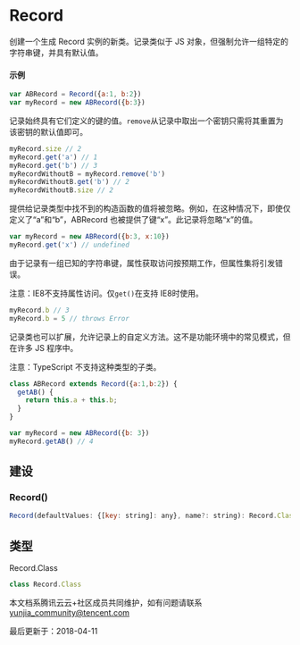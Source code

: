 # Record

创建一个生成 Record 实例的新类。记录类似于 JS 对象，但强制允许一组特定的字符串键，并具有默认值。

#### 示例

```javascript
var ABRecord = Record({a:1, b:2})
var myRecord = new ABRecord({b:3})
```

记录始终具有它们定义的键的值。`remove`从记录中取出一个密钥只需将其重置为该密钥的默认值即可。

```javascript
myRecord.size // 2
myRecord.get('a') // 1
myRecord.get('b') // 3
myRecordWithoutB = myRecord.remove('b')
myRecordWithoutB.get('b') // 2
myRecordWithoutB.size // 2
```

提供给记录类型中找不到的构造函数的值将被忽略。例如，在这种情况下，即使仅定义了“a”和“b”，ABRecord 也被提供了键“x”。此记录将忽略“x”的值。

```javascript
var myRecord = new ABRecord({b:3, x:10})
myRecord.get('x') // undefined
```

由于记录有一组已知的字符串键，属性获取访问按预期工作，但属性集将引发错误。

注意：IE8不支持属性访问。仅`get()`在支持 IE8时使用。

```javascript
myRecord.b // 3
myRecord.b = 5 // throws Error
```

记录类也可以扩展，允许记录上的自定义方法。这不是功能环境中的常见模式，但在许多 JS 程序中。

注意：TypeScript 不支持这种类型的子类。

```javascript
class ABRecord extends Record({a:1,b:2}) {
  getAB() {
    return this.a + this.b;
  }
}

var myRecord = new ABRecord({b: 3})
myRecord.getAB() // 4
```

## 建设

### Record()

```javascript
Record(defaultValues: {[key: string]: any}, name?: string): Record.Class
```

## 类型

Record.Class

```javascript
class Record.Class
```

本文档系腾讯云云+社区成员共同维护，如有问题请联系 yunjia_community@tencent.com

最后更新于：2018-04-11
